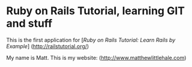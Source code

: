 # Ruby on Rails Tutorial, learning GIT and stuff

This is the first application for 
[*Ruby on Rails Tutorial: Learn Rails by Example*]
(http://railstutorial.org/)

My name is Matt. This is my website: (http://www.matthewlittlehale.com)